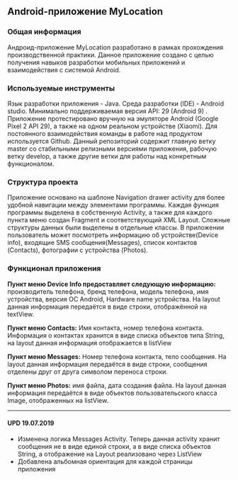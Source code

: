 ## Android-приложение MyLocation

### Общая информация 
Андроид-приложение MyLocation разработано в рамках прохождения производственной практики. 
Данное приложение создано с целью получения навыков разработки мобильных приложений и  взаимодействия 
с системой Android. 

### Используемые инструменты
Язык разработки приложения - Java. Среда разработки (IDE) - Android studio. 
Минимально поддерживаемая версия API: 29 (Android 9) . 
Приложение протестировано вручную на эмуляторе Android (Google Pixel 2 API 29), а также на одном реальном устройстве (Xiaomi). 
Для постоянного взаимодействия команды в работе над продуктом используется Github. Данный репозиторий содержит главную ветку master со стабильными релизными версиями приложения, 
рабочую ветку develop, а также другие ветки для работы над конкретным функционалом. 

### Структура проекта 
Приложение основано на шаблоне Navigation drawer activity для более удобной навигации между элементами программы. 
Каждая функция программы выделена в собственную Activity, а также для каждого пункта меню создан Fragment и соответствующий XML Layout. 
Сложные структуры данных были выделены в отдельные классы. В приложении пользователь может посмотреть информацию об устройстве(Device info), входящие SMS сообщения(Messages), 
список контактов (Contacts), фотографии с устройства (Photos). 

### Функционал приложения 
**Пункт меню Device Info предоставляет следующую информацию:** производитель телефона, бренд телефона, модель телефона, 
имя устройства, версия ОС Android, Hardware name устройства. На layout данная информация передаётся в виде строки, 
отображённой на textView. 

**Пункт меню Contacts:** Имя контакта, номер телефона контакта. Информация о контактах хранится в виде списка объектов типа String, 
на layout данная информация отображается в listView

**Пункт меню Messages:** Номер телефона контакта, тело сообщения. На layout данная информация передаётся в виде строки, 
сообщения отделены друг от друга символом переноса строки. 

**Пункт меню Photos:** имя файла, дата создания файла. На layout данная информация передаётся в виде объектов пользовательского класса Image, 
отображенных на listView. 

____

#### UPD 19.07.2019

* Изменена логика Messages Activity. Теперь данная activity хранит сообщения не в виде единой строки, а в виде списка объектов String, а отображение на Layout реализовано через ListView 
* Добавлена альбомная ориентация для каждой страницы приложения 

